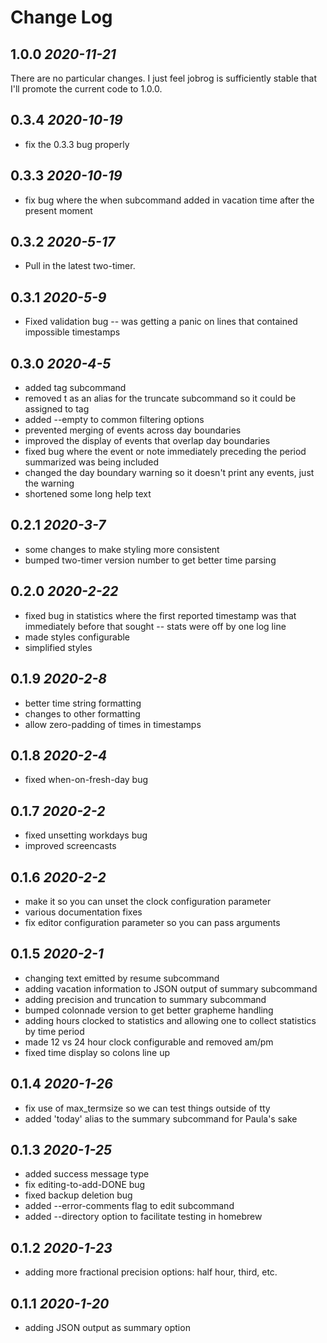 # Change Log

## 1.0.0 *2020-11-21*
There are no particular changes. I just feel jobrog is sufficiently stable that I'll promote the current
code to 1.0.0.
## 0.3.4 *2020-10-19*
* fix the 0.3.3 bug properly
## 0.3.3 *2020-10-19*
* fix bug where the when subcommand added in vacation time after the present moment
## 0.3.2 *2020-5-17*
* Pull in the latest two-timer.
## 0.3.1 *2020-5-9*
* Fixed validation bug -- was getting a panic on lines that contained impossible timestamps
## 0.3.0 *2020-4-5*
* added tag subcommand
* removed t as an alias for the truncate subcommand so it could be assigned to tag
* added --empty to common filtering options
* prevented merging of events across day boundaries
* improved the display of events that overlap day boundaries
* fixed bug where the event or note immediately preceding the period summarized was being included
* changed the day boundary warning so it doesn't print any events, just the warning
* shortened some long help text
## 0.2.1 *2020-3-7*
* some changes to make styling more consistent
* bumped two-timer version number to get better time parsing
## 0.2.0 *2020-2-22*
* fixed bug in statistics where the first reported timestamp was that immediately before that sought -- stats were off by one log line
* made styles configurable
* simplified styles
## 0.1.9 *2020-2-8*
* better time string formatting
* changes to other formatting
* allow zero-padding of times in timestamps
## 0.1.8 *2020-2-4*
* fixed when-on-fresh-day bug
## 0.1.7 *2020-2-2*
* fixed unsetting workdays bug
* improved screencasts
## 0.1.6 *2020-2-2*
* make it so you can unset the clock configuration parameter
* various documentation fixes
* fix editor configuration parameter so you can pass arguments
## 0.1.5 *2020-2-1*
* changing text emitted by resume subcommand
* adding vacation information to JSON output of summary subcommand
* adding precision and truncation to summary subcommand
* bumped colonnade version to get better grapheme handling
* adding hours clocked to statistics and allowing one to collect statistics by time period
* made 12 vs 24 hour clock configurable and removed am/pm
* fixed time display so colons line up
## 0.1.4 *2020-1-26*
* fix use of max_termsize so we can test things outside of tty
* added 'today' alias to the summary subcommand for Paula's sake
## 0.1.3 *2020-1-25*
* added success message type
* fix editing-to-add-DONE bug
* fixed backup deletion bug
* added --error-comments flag to edit subcommand
* added --directory option to facilitate testing in homebrew
## 0.1.2 *2020-1-23*
* adding more fractional precision options: half hour, third, etc.
## 0.1.1 *2020-1-20*
* adding JSON output as summary option
